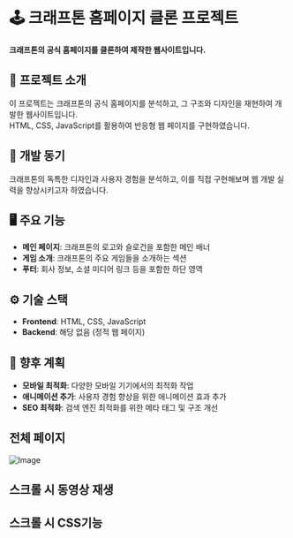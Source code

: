 # 🕹️ 크래프톤 홈페이지 클론 프로젝트

**크래프톤의 공식 홈페이지를 클론하여 제작한 웹사이트입니다.**

## 🚀 프로젝트 소개

이 프로젝트는 크래프톤의 공식 홈페이지를 분석하고, 그 구조와 디자인을 재현하여 개발한 웹사이트입니다.<br /> 
HTML, CSS, JavaScript를 활용하여 반응형 웹 페이지를 구현하였습니다.

## 🎯 개발 동기

크래프톤의 독특한 디자인과 사용자 경험을 분석하고, 이를 직접 구현해보며 웹 개발 실력을 향상시키고자 하였습니다.

## 🖥️ 주요 기능

- **메인 페이지**: 크래프톤의 로고와 슬로건을 포함한 메인 배너
- **게임 소개**: 크래프톤의 주요 게임들을 소개하는 섹션
- **푸터**: 회사 정보, 소셜 미디어 링크 등을 포함한 하단 영역

## ⚙️ 기술 스택

- **Frontend**: HTML, CSS, JavaScript
- **Backend**: 해당 없음 (정적 웹 페이지)

## 📌 향후 계획

- **모바일 최적화**: 다양한 모바일 기기에서의 최적화 작업
- **애니메이션 추가**: 사용자 경험 향상을 위한 애니메이션 효과 추가
- **SEO 최적화**: 검색 엔진 최적화를 위한 메타 태그 및 구조 개선

## 전체 페이지 ##
![Image](https://github.com/user-attachments/assets/9bd6dbc2-72b8-4aa3-a551-df554da3ff8a)

## 스크롤 시 동영상 재생 ##

## 스크롤 시 CSS기능 ##
